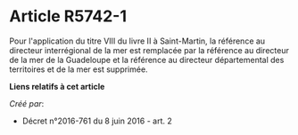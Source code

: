 # Article R5742-1

Pour  l'application du titre VIII du livre II à Saint-Martin, la référence au  directeur interrégional de la mer est
remplacée par la référence au  directeur de la mer de la Guadeloupe et la référence au directeur  départemental des
territoires et de la mer est supprimée.

**Liens relatifs à cet article**

_Créé par_:

  - Décret n°2016-761 du 8 juin 2016 - art. 2
